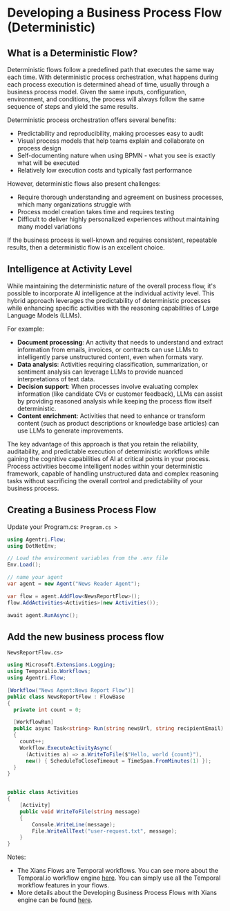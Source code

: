 # Developing a Business Process Flow (Deterministic)

## What is a Deterministic Flow?

Deterministic flows follow a predefined path that executes the same way each time. With deterministic process orchestration, what happens during each process execution is determined ahead of time, usually through a business process model. Given the same inputs, configuration, environment, and conditions, the process will always follow the same sequence of steps and yield the same results.

Deterministic process orchestration offers several benefits:

- Predictability and reproducibility, making processes easy to audit
- Visual process models that help teams explain and collaborate on process design
- Self-documenting nature when using BPMN - what you see is exactly what will be executed
- Relatively low execution costs and typically fast performance

However, deterministic flows also present challenges:

- Require thorough understanding and agreement on business processes, which many organizations struggle with
- Process model creation takes time and requires testing
- Difficult to deliver highly personalized experiences without maintaining many model variations

If the business process is well-known and requires consistent, repeatable results, then a deterministic flow is an excellent choice.

## Intelligence at Activity Level

While maintaining the deterministic nature of the overall process flow, it's possible to incorporate AI intelligence at the individual activity level. This hybrid approach leverages the predictability of deterministic processes while enhancing specific activities with the reasoning capabilities of Large Language Models (LLMs).

For example:

- **Document processing**: An activity that needs to understand and extract information from emails, invoices, or contracts can use LLMs to intelligently parse unstructured content, even when formats vary.
- **Data analysis**: Activities requiring classification, summarization, or sentiment analysis can leverage LLMs to provide nuanced interpretations of text data.
- **Decision support**: When processes involve evaluating complex information (like candidate CVs or customer feedback), LLMs can assist by providing reasoned analysis while keeping the process flow itself deterministic.
- **Content enrichment**: Activities that need to enhance or transform content (such as product descriptions or knowledge base articles) can use LLMs to generate improvements.

The key advantage of this approach is that you retain the reliability, auditability, and predictable execution of deterministic workflows while gaining the cognitive capabilities of AI at critical points in your process. Process activities become intelligent nodes within your deterministic framework, capable of handling unstructured data and complex reasoning tasks without sacrificing the overall control and predictability of your business process.

## Creating a Business Process Flow

Update your Program.cs:
`Program.cs >`

```csharp
using Agentri.Flow;
using DotNetEnv;

// Load the environment variables from the .env file
Env.Load();

// name your agent
var agent = new Agent("News Reader Agent");

var flow = agent.AddFlow<NewsReportFlow>();
flow.AddActivities<Activities>(new Activities());

await agent.RunAsync();
```

## Add the new business process flow

`NewsReportFlow.cs>`

```csharp
using Microsoft.Extensions.Logging;
using Temporalio.Workflows;
using Agentri.Flow;

[Workflow("News Agent:News Report Flow")]
public class NewsReportFlow : FlowBase
{
  private int count = 0;

  [WorkflowRun]
  public async Task<string> Run(string newsUrl, string recipientEmail)
  {
    count++;
    Workflow.ExecuteActivityAsync(
      (Activities a) => a.WriteToFile($"Hello, world {count}"),
      new() { ScheduleToCloseTimeout = TimeSpan.FromMinutes(1) });
  }
}


public class Activities
{
    [Activity]
    public void WriteToFile(string message)
    {
        Console.WriteLine(message);
        File.WriteAllText("user-request.txt", message);
    }
}
```

Notes:

- The Xians Flows are Temporal workflows. You can see more about the Temporal.io workflow engine [here](https://docs.temporal.io). You can simply use all the Temporal workflow features in your flows.
- More details about the Developing Business Process Flows with Xians engine can be found [here](../4-automation/0-introduction.md).
